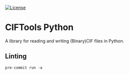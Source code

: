 [![License](http://img.shields.io/badge/license-MIT-blue.svg?style=flat)](./LICENSE)

# CIFTools Python

A library for reading and writing (Binary)CIF files in Python.

## Linting

```
pre-commit run -a
```
